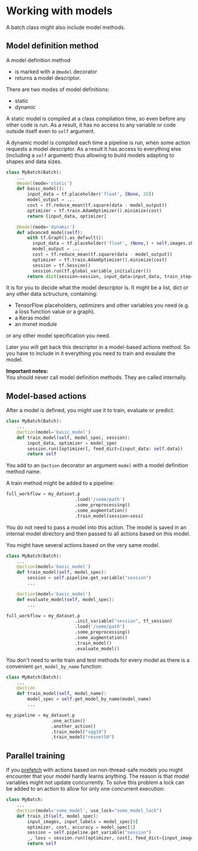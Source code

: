 # Working with models

A batch class might also include model methods.

## Model definition method
A model definition method
- is marked with a `@model` decorator
- returns a model descriptor.

There are two modes of model definitions:
- static
- dynamic

A static model is compiled at a class compilation time, so even before any other code is run.
As a result, it has no access to any variable or code outside itself even to `self` argument.

A dynamic model is compiled each time a pipeline is run, when some action requests a model descriptor.
As a result it has access to everything else (including a `self` argument) thus allowing to build models adapting to shapes and data sizes.

```python
class MyBatch(Batch):
    ...
    @model(mode='static')
    def basic_model():
        input_data = tf.placeholder('float', [None, 28])
        model_output = ...
        cost = tf.reduce_mean(tf.square(data - model_output))
        optimizer = tf.train.AdamOptimizer().minimize(cost)
        return [input_data, optimizer]

    @model(mode='dynamic')
    def advanced_model(self):
        with tf.Graph().as_default():
          input_data = tf.placeholder('float', (None,) + self.images.shape])
          model_output = ...
          cost = tf.reduce_mean(tf.square(data - model_output))
          optimizer = tf.train.AdamOptimizer().minimize(cost)
          session = tf.Session()
          session.run(tf.global_variable_initializer())
        return dict(session=session, input_data=input_data, train_step=optimizer)
```
It is for you to decide what the model descriptor is. It might be a list, dict or any other data sctructure, containing:
- TensorFlow placeholders, optimizers and other variables you need (e.g. a loss function value or a graph).
- a Keras model
- an mxnet module

or any other model specification you need.


Later you will get back this descriptor in a model-based actions method. So you have to include in it everything you need to train and evaulate the model.

**Important notes:**  
You should never call model definition methods. They are called internally.

## Model-based actions
After a model is defined, you might use it to train, evaluate or predict.

```python
class MyBatch(Batch):
    ...
    @action(model='basic_model')
    def train_model(self, model_spec, session):
        input_data, optimizer = model_spec
        session.run([optimizer], feed_dict={input_data: self.data})
        return self
```
You add to an `@action` decorator an argument `model` with a model definition method name.

A train method might be added to a pipeline:
```python
full_workflow = my_dataset.p
                          .load('/some/path')
                          .some_preprocessing()
                          .some_augmentation()
                          .train_model(session=sess)
```
You do not need to pass a model into this action. The model is saved in an internal model directory and then passed to all actions based on this model.

You might have several actions based on the very same model.
```python
class MyBatch(Batch):
    ...
    @action(model='basic_model')
    def train_model(self, model_spec):
        session = self.pipeline.get_variable("session")
        ...

    @action(model='basic_model')
    def evaluate_model(self, model_spec):
        ...

full_workflow = my_dataset.p
                          .init_variable("session", tf_session)
                          .load('/some/path')
                          .some_preprocessing()
                          .some_augmentation()
                          .train_model()
                          .evaluate_model()
```

You don't need to write train and test methods for every model as there is a convenient `get_model_by_name` function:
```python
class MyBatch(Batch):
    ...
    @action
    def train_model(self, model_name):
        model_spec = self.get_model_by_name(model_name)
        ...

my_pipeline = my_dataset.p
                 .one_action()
                 .another_action()
                 .train_model("vgg19")
                 .train_model("resnet50")
```



## Parallel training
If you [prefetch](prefetch.md) with actions based on non-thread-safe models you might encounter that your model hardly learns anything. The reason is that model variables might not update concurrently. To solve this problem a lock can be added to an action to allow for only one concurrent execution:
```python
class MyBatch:
    ...
    @action(model='some_model', use_lock="some_model_lock")
    def train_it(self, model_spec):
        input_images, input_labels = model_spec[0]
        optimizer, cost, accuracy = model_spec[1]
        session = self.pipeline.get_variable("session")
        _, loss = session.run([optimizer, cost], feed_dict={input_images: self.images, input_labels: self.labels})
        return self
```
